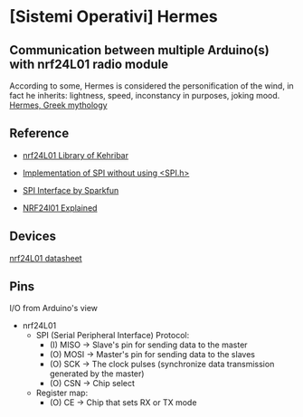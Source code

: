 # [Sistemi Operativi] Hermes
## Communication between multiple Arduino(s) with nrf24L01 radio module
According to some, Hermes is considered the personification of the wind, in fact he inherits: lightness, speed, inconstancy in purposes, joking mood.
[Hermes, Greek mythology](http://mitologiagreca.blogspot.com/2007/07/hermes.html)

## Reference
* [nrf24L01 Library of Kehribar](https://github.com/kehribar/nrf24L01_plus)

* [Implementation of SPI without using <SPI.h>](https://forum.arduino.cc/index.php?topic=516889.0)

* [SPI Interface by Sparkfun](https://learn.sparkfun.com/tutorials/serial-peripheral-interface-spi/all)

* [NRF24l01 Explained](https://howtomechatronics.com/tutorials/arduino/arduino-wireless-communication-nrf24l01-tutorial/)

## Devices
[nrf24L01 datasheet](https://www.sparkfun.com/datasheets/Components/SMD/nRF24L01Pluss_Preliminary_Product_Specification_v1_0.pdf)

## Pins
I/O from Arduino's view
*  nrf24L01
    *  SPI (Serial Peripheral Interface) Protocol:
        *  (I) MISO -> Slave's pin for sending data to the master
        *  (O) MOSI -> Master's pin for sending data to the slaves
        *  (O) SCK  -> The clock pulses (synchronize data transmission generated by the master)
        *  (O) CSN  -> Chip select
    *  Register map:
        * (O) CE    -> Chip that sets RX or TX mode
    
